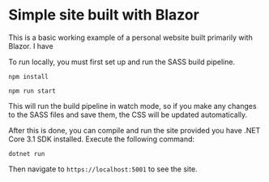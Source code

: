 # Simple site built with Blazor
This is a basic working example of a personal website built primarily with Blazor. I have 

To run locally, you must first set up and run the SASS build pipeline.

`npm install`

`npm run start`

This will run the build pipeline in watch mode, so if you make any changes to the SASS files and save them, the CSS will be updated automatically.

After this is done, you can compile and run the site provided you have .NET Core 3.1 SDK installed. Execute the following command:

`dotnet run`

Then navigate to `https://localhost:5001` to see the site.
